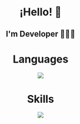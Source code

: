 <h1 align="center">¡Hello! 👋</h1>
</p>
<h2 align="center">I'm Developer 👨🏻‍💻 <h2>
<h1 align="center" width="80px" height="50px"> Languages </h1>
<p align="center">
  <a href="https://skillicons.dev">
    <img src="https://skillicons.dev/icons?i=html,css,js,nodejs,ts" />
  </a>
</p>
<h1 align="center"> Skills </h1>
<p align="center">
  <a href="https://skillicons.dev">
    <img src="https://skillicons.dev/icons?i=git,github" />
  </a>
</p>



